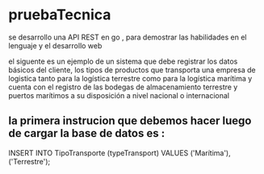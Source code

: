 # pruebaTecnica

se desarrollo una API REST en go , para demostrar las habilidades en el lenguaje y el desarrollo web 

el siguente es un ejemplo de un sistema que debe registrar los datos básicos del cliente, los tipos de productos que transporta una empresa de logistica tanto para la logística terrestre como para la logística marítima y cuenta con el registro de las bodegas de almacenamiento terrestre y puertos marítimos a su disposición a nivel nacional o internacional



## la primera instrucion que debemos hacer luego de cargar la base de datos es :

INSERT INTO TipoTransporte (typeTransport) VALUES
  ('Marítima'),
  ('Terrestre');
  
  

